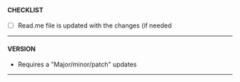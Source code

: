 #### CHECKLIST #####
<!---
   Put an X in the boxes that apply. you can also fill these out after creating the PR. This is simply code --->
 - [ ] Read.me file is updated with the changes (if needed
--------------------------------------------------------------------------------------------------
 
   #### VERSION ######
  
  -  Requires a "Major/minor/patch" updates 
   --------------------------------------------------------------------------------------------------
